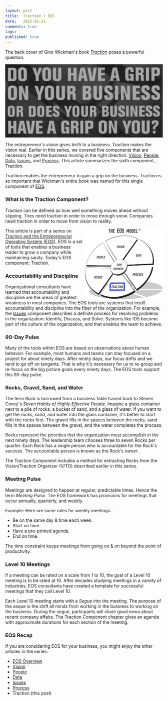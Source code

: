 ```yaml
---
layout: post
title:  Traction + EOS
date:   2022-02-21
comments: true
tags: 
published: true
---
```


The back cover of Gino Wickman's book <a href="/blog/2021/02/15/traction-entrepreneurial-operating-system-eos/">_Traction_</a> poses a powerful question:

<img src="/images/EOS_traction_business_grip.jpg" align="center" width="600" padding="10" alt="Do you have a grip on your business or does your business have a grip on you? - Traction (Entrepreneur Operating System) by Gino Wickman" title="Do you have a grip on your business or does your business have a grip on you? - Traction (Entrepreneur Operating System) by Gino Wickman" />

The entrepreneur's vision gives birth to a business. Traction makes the vision real. Earlier in this series, we covered five components that are necessary to get the business moving in the right direction: [Vision](/blog/2021/03/08/vision-and-eos/), [People](/blog/2021/04/08/people-and-eos/), [Data](/blog/2022/02/04/data-plus-eos/), [Issues](/blog/2022/02/10/issues-plus-eos/), and [Process](/blog/2022/02/15/process-plus-eos/). This article summarizes the sixth component, Traction. 

Traction enables the entrepreneur to gain a grip on the business. Traction is so important that Wickman's entire book was named for this single component of [EOS](/blog/2021/02/15/traction-entrepreneurial-operating-system-eos/).

<!--more-->

### What is the Traction Component?

Traction can be defined as how well something moves ahead without slipping. Tires need traction in order to move through snow. Companies need traction in order to move from vision to reality.

<a href="/blog/2021/02/15/traction-entrepreneurial-operating-system-eos/"><img src="/images/EOS_Traction.jpg" align="right" width="250" padding="10" alt="Traction and the Entrepreneurial Operating System (EOS)" title="Traction and the Entrepreneurial Operating System (EOS)" /></a>

This article is part of a series on [Traction and the Entrepreneurial Operating System (EOS)](/blog/2021/02/15/traction-entrepreneurial-operating-system-eos/). EOS is a set of tools that enables a business leader to grow a company while maintaining sanity. Today's EOS component: Traction.

### Accountability and Discipline

Organizational consultants have learned that accountability and discipline are the areas of greatest weakness in most companies. The EOS tools are systems that instill accountability and discipline into the fiber of the organization. For example, the [Issues](/blog/2022/02/10/issues-plus-eos/) component describes a definite process for resolving problems in the organization: Identify, Discuss, and Solve. Systems like IDS become part of the culture of the organization, and that enables the team to achieve.

### 90-Day Pulse

Many of the tools within EOS are based on observations about human behavior. For example, most humans and teams can stay focused on a project for about ninety days. After ninety days, our focus drifts and we tend to go off on tangents. That is why it's necessary for us to re-group and re-focus on the big picture goals every ninety days. The EOS tools support this 90-day pulse.

### Rocks, Gravel, Sand, and Water

The term _Rock_ is borrowed from a business fable traced back to Steven Covey's _Seven Habits of Highly Effective People_. Imagine a glass container next to a pile of rocks, a bucket of sand, and a glass of water. If you want to get the rocks, sand, and water into the glass container, it's better to start with the rocks first. The gravel fills in the spaces between the rocks, sand fills in the spaces between the gravel, and the water completes the process.

Rocks represent the priorities that the organization must accomplish in the next ninety days. The leadership team chooses three to seven Rocks per quarter. Each Rock has a single person who is accountable for the Rock's success. The accountable person is known as the Rock's _owner_.

The Traction Component includes a method for extracting Rocks from the Vision/Traction Organizer (V/TO) described earlier in this series.

### Meeting Pulse

Meetings are designed to happen at regular, predictable times. Hence the term _Meeting Pulse_. The EOS framework has provisions for meetings that occur annually, quarterly, and weekly. 

Example: Here are some rules for weekly meetings...

* Be on the same day & time each week.
* Start on time.
* Have a pre-printed agenda.
* End on time.

The time constraint keeps meetings from going on & on beyond the point of productivity. 

### Level 10 Meetings

If a meeting can be rated on a scale from 1 to 10, the goal of a Level 10 meeting is to be rated at 10. After decades studying meetings in a variety of industries, EOS consultants have created a template for successful meetings that they call Level 10.

Each Level 10 meeting starts with a _Segue_ into the meeting. The purpose of the seque is the shift all minds from working in the business to working on the business. During the segue, particpants will share good news about recent company affairs. The Traction Component chapter gives an agenda with approximate durations for each section of the meeting.

### EOS Recap

If you are considering EOS for your business, you might enjoy the other articles in the series:

* [EOS Overview](/blog/2021/02/15/traction-entrepreneurial-operating-system-eos/)
* [Vision](/blog/2021/03/08/vision-and-eos/)
* [People](/blog/2021/04/08/people-and-eos/)
* [Data](/blog/2022/02/04/data-plus-eos/) 
* [Issues](/blog/2022/02/10/issues-plus-eos/)
* [Process](/blog/2022/02/15/process-plus-eos/)
* Traction (this post)


